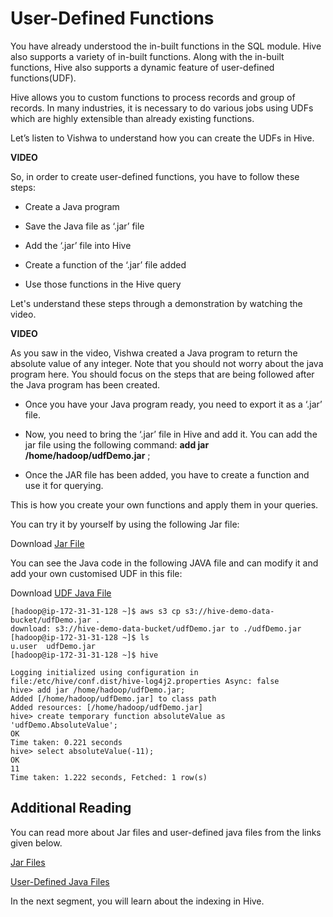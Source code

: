 # User-Defined Functions

You have already understood the in-built functions in the SQL module. Hive also supports a variety of in-built functions. Along with the in-built functions, Hive also supports a dynamic feature of user-defined functions(UDF).

Hive allows you to custom functions to process records and group of records. In many industries, it is necessary to do various jobs using UDFs which are highly extensible than already existing functions.

Let’s listen to Vishwa to understand how you can create the UDFs in Hive.

**VIDEO**

So, in order to create user-defined functions, you have to follow these steps:

- Create a Java program

- Save the Java file as ‘.jar’ file

- Add the ‘.jar’ file into Hive

- Create a function of the ‘.jar’ file added

- Use those functions in the Hive query

Let's understand these steps through a demonstration by watching the video.

**VIDEO**

As you saw in the video, Vishwa created a Java program to return the absolute value of any integer. Note that you should not worry about the java program here. You should focus on the steps that are being followed after the Java program has been created.

- Once you have your Java program ready, you need to export it as a ‘.jar’ file.

- Now, you need to bring the ‘.jar’ file in Hive and add it. You can add the jar file using the following command: **add jar /home/hadoop/udfDemo.jar** ;

- Once the JAR file has been added, you have to create a function and use it for querying.

This is how you create your own functions and apply them in your queries.

You can try it by yourself by using the following Jar file:

Download [Jar File](udfDemo.jar)

You can see the Java code in the following JAVA file and can modify it and add your own customised UDF in this file:

Download [UDF Java File](AbsoluteValue.java)

```shell
[hadoop@ip-172-31-31-128 ~]$ aws s3 cp s3://hive-demo-data-bucket/udfDemo.jar .
download: s3://hive-demo-data-bucket/udfDemo.jar to ./udfDemo.jar
[hadoop@ip-172-31-31-128 ~]$ ls
u.user  udfDemo.jar
[hadoop@ip-172-31-31-128 ~]$ hive

Logging initialized using configuration in file:/etc/hive/conf.dist/hive-log4j2.properties Async: false
hive> add jar /home/hadoop/udfDemo.jar;
Added [/home/hadoop/udfDemo.jar] to class path
Added resources: [/home/hadoop/udfDemo.jar]
hive> create temporary function absoluteValue as 'udfDemo.AbsoluteValue';
OK
Time taken: 0.221 seconds
hive> select absoluteValue(-11);
OK
11
Time taken: 1.222 seconds, Fetched: 1 row(s)
```

## Additional Reading

You can read more about Jar files and user-defined java files from the links given below.

[Jar Files](https://docs.oracle.com/javase/8/docs/technotes/guides/jar/jarGuide.html)

[User-Defined Java Files](https://docs.oracle.com/javase/7/docs/api/java/nio/file/attribute/UserDefinedFileAttributeView.html)

In the next segment, you will learn about the indexing in Hive.
